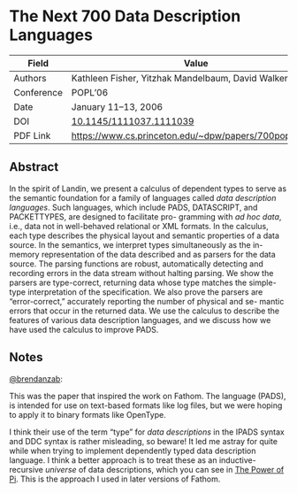 # The Next 700 Data Description Languages

| Field       | Value |
| ----------- | ----- |
| Authors     | Kathleen Fisher, Yitzhak Mandelbaum, David Walker |
| Conference  | POPL’06 |
| Date        | January 11–13, 2006 |
| DOI         | [10.1145/1111037.1111039](https://doi.org/10.1145/1111037.1111039) |
| PDF Link    | <https://www.cs.princeton.edu/~dpw/papers/700popl06.pdf> |

## Abstract

In the spirit of Landin, we present a calculus of dependent types to
serve as the semantic foundation for a family of languages called
_data description languages_. Such languages, which include PADS,
DATASCRIPT, and PACKETTYPES, are designed to facilitate pro-
gramming with _ad hoc data_, i.e., data not in well-behaved relational
or XML formats. In the calculus, each type describes the physical
layout and semantic properties of a data source. In the semantics,
we interpret types simultaneously as the in-memory representation
of the data described and as parsers for the data source. The parsing
functions are robust, automatically detecting and recording errors
in the data stream without halting parsing. We show the parsers are
type-correct, returning data whose type matches the simple-type
interpretation of the specification. We also prove the parsers are
“error-correct,” accurately reporting the number of physical and se-
mantic errors that occur in the returned data. We use the calculus to
describe the features of various data description languages, and we
discuss how we have used the calculus to improve PADS.

## Notes

[@brendanzab](https://github.com/brendanzab):

This was the paper that inspired the work on Fathom.
The language (PADS), is intended for use on text-based formats like log files,
but we were hoping to apply it to binary formats like OpenType.

I think their use of the term “type” for _data descriptions_ in the IPADS syntax and DDC syntax is rather misleading, so beware!
It led me astray for quite while when trying to implement dependently typed data description language.
I think a better approach is to treat these as an inductive-recursive _universe_ of data descriptions,
which you can see in [The Power of Pi](./the-power-of-pi.md).
This is the approach I used in later versions of Fathom.
